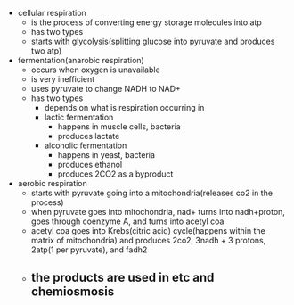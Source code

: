 - cellular respiration
	- is the process of converting energy storage molecules into atp
	- has two types
	- starts with glycolysis(splitting glucose into pyruvate and produces two atp)
- fermentation(anarobic respiration)
	- occurs when oxygen is unavailable
	- is very inefficient
	- uses pyruvate to change NADH to NAD+
	- has two types
		- depends on what is respiration occurring in
		- lactic fermentation
			- happens in muscle cells, bacteria
			- produces lactate
		- alcoholic fermentation
			- happens in yeast, bacteria
			- produces ethanol
			- produces 2CO2 as a byproduct
- aerobic respiration
	- starts with pyruvate going into a mitochondria(releases co2 in the process)
	- when pyruvate goes into mitochondria, nad+ turns into nadh+proton, goes through coenzyme A, and turns into acetyl coa
	- acetyl coa goes into Krebs(citric acid) cycle(happens within the matrix of mitochondria) and produces 2co2, 3nadh + 3 protons, 2atp(1 per pyruvate), and fadh2
	- the products are used in etc and chemiosmosis
		-